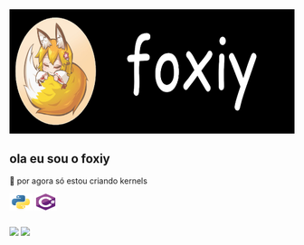<div>
      <img align="end" height="220"  src=https://github.com/foxiyofox/foxiyofox/blob/master/foufou_banner.jpg
</div>


## ola eu sou o foxiy

🦊 por agora só estou criando kernels



<div>
 <img align="center" alt="foufou-Python" height="30" width="40" src="https://raw.githubusercontent.com/devicons/devicon/master/icons/python/python-original.svg">
   <img align="center" alt="foufou-Csharp" height="30" width="40" src="https://raw.githubusercontent.com/devicons/devicon/master/icons/csharp/csharp-original.svg">
</div>

##
<div>
  <a href="https://instagram.com/willian_foxiy" target="_blank"><img src="https://img.shields.io/badge/-Instagram-%23E4405F?style=for-the-badge&logo=instagram&logoColor=white" target="_blank"></a>
   <a href="https://www.youtube.com/channel/UCCxjM6AiZ2VkSVzl2jaFf7A" target="_blank"><img src="https://img.shields.io/badge/YouTube-FF0000?style=for-the-badge&logo=youtube&logoColor=white" target="_blank"></a>
</div>
